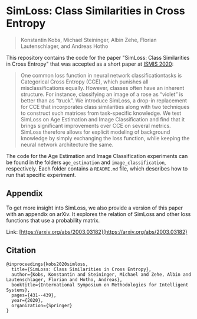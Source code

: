 # SimLoss: Class Similarities in Cross Entropy
> Konstantin Kobs, Michael Steininger, Albin Zehe, Florian Lautenschlager, and Andreas Hotho

This repository contains the code for the paper "SimLoss: Class Similarities in Cross Entropy" that was accepted as a short paper at [ISMIS 2020](https://ismis.ist.tugraz.at/2019/09/17/hello-world/):

> One common loss function in neural network classificationtasks is Categorical Cross Entropy (CCE), which punishes all misclassifications equally.
> However, classes often have an inherent structure.
> For instance, classifying an image of a rose as “violet” is better than as “truck”.
> We introduce SimLoss, a drop-in replacement for CCE that incorporates class similarities along with two techniques to  construct such matrices from task-specific knowledge.
> We test SimLoss on Age Estimation and Image Classification and find that it brings significant improvements over CCE on several metrics.
> SimLoss therefore allows for explicit modeling of background knowledge by simply exchanging the loss function, while keeping the neural network architecture the same.

The code for the Age Estimation and Image Classification experiments can be found in the folders `age_estimation` and `image_classification`, respectively.
Each folder contains a `README.md` file, which describes how to run that specific experiment.

## Appendix

To get more insight into SimLoss, we also provide a version of this paper with an appendix on arXiv.
It explores the relation of SimLoss and other loss functions that use a probability matrix.

Link: [https://arxiv.org/abs/2003.03182](https://arxiv.org/abs/2003.03182)

## Citation

```
@inproceedings{kobs2020simloss,
  title={SimLoss: Class Similarities in Cross Entropy},
  author={Kobs, Konstantin and Steininger, Michael and Zehe, Albin and Lautenschlager, Florian and Hotho, Andreas},
  booktitle={International Symposium on Methodologies for Intelligent Systems},
  pages={431--439},
  year={2020},
  organization={Springer}
}
```
